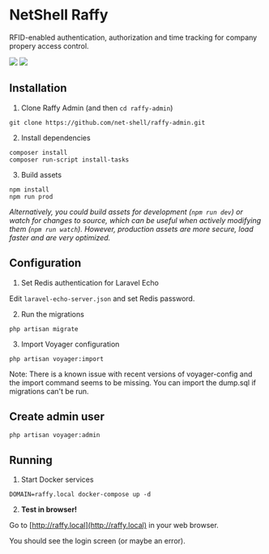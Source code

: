 # NetShell Raffy

RFID-enabled authentication, authorization and time tracking for company propery access control.

<img src="https://i.ibb.co/w4PZqKg/Screenshot-2022-01-23-at-0-09-48.png">
<img src="https://i.ibb.co/m09W7Z8/Screenshot-2022-01-23-at-0-12-02.png">

## Installation

1. Clone Raffy Admin (and then `cd raffy-admin`)
```
git clone https://github.com/net-shell/raffy-admin.git
```

2. Install dependencies
```
composer install
composer run-script install-tasks
```

3. Build assets
```
npm install
npm run prod
```
*Alternatively, you could build assets for development (`npm run dev`) or watch for changes to source, which can be useful when actively modifying them (`npm run watch`). However, production assets are more secure, load faster and are very optimized.*

## Configuration

1. Set Redis authentication for Laravel Echo

Edit `laravel-echo-server.json` and set Redis password.

2. Run the migrations

`php artisan migrate`

3. Import Voyager configuration

`php artisan voyager:import`

Note: There is a known issue with recent versions of voyager-config and the import command seems to be missing. You can import the dump.sql if migrations can't be run.

## Create admin user

`php artisan voyager:admin`

## Running

1. Start Docker services
```
DOMAIN=raffy.local docker-compose up -d
```

2. **Test in browser!**

Go to [http://raffy.local](http://raffy.local) in your web browser.

You should see the login screen (or maybe an error).
